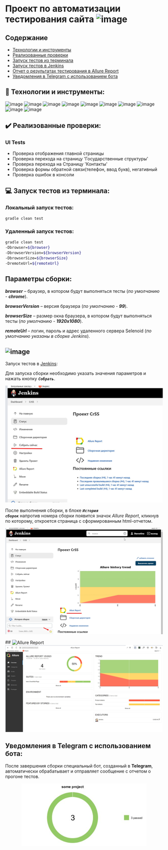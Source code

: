 #  Проект по автоматизации тестирования сайта    ![image](https://user-images.githubusercontent.com/113972226/210757618-58a84b30-8d96-485b-8ebe-adca1936d30c.png)


##	Содержание

- [Технологии и инструменты](#technologist-технологии-и-инструменты)
- [Реализованные проверки](#bookmark_tabs-реализованные-проверки)
- [Запуск тестов из терминала](#computer-запуск-тестов-из-терминала)
- [Запуск тестов в Jenkins](#-запуск-тестов-в-jenkins)
- [Отчет о результатах тестирования в Allure Report](#-отчет-о-результатах-тестирования-в-Allure-report)
- [Уведомления в Telegram с использованием бота](#-уведомления-в-telegram-с-использованием-бота)




## :rocket: Технологии и инструменты:
<p  align="center">

![image](https://user-images.githubusercontent.com/113972226/210761495-0b5d89c5-da3e-45e1-a569-593bc09b3082.png)
![image](https://user-images.githubusercontent.com/113972226/210761573-4016f054-b45f-4752-9aba-a55abac9296c.png)
![image](https://user-images.githubusercontent.com/113972226/210761638-96ddb0e2-994c-40d2-be59-beb7dd9234c5.png)
![image](https://user-images.githubusercontent.com/113972226/210761701-29f4baf5-77ca-49c0-975a-3f5d723c226e.png)
![image](https://user-images.githubusercontent.com/113972226/210761805-d55ea3a4-bd5a-4af9-919f-2ad0454dc63a.png)
![image](https://user-images.githubusercontent.com/113972226/210761863-05b6128a-a10b-4f0c-a135-d2c2af657ea5.png)
![image](https://user-images.githubusercontent.com/113972226/210761915-e024ea13-83fe-44be-8e26-4fa03a1f3c63.png)
![image](https://user-images.githubusercontent.com/113972226/210761969-8a20dec9-6c59-4600-b304-706cc158c335.png)
![image](https://user-images.githubusercontent.com/113972226/210762029-2dab402b-9faa-49fc-9ad9-d0dd2981bfb2.png)
![image](https://user-images.githubusercontent.com/113972226/210762070-f6e56032-bdea-4bd7-8708-e5a0fd597051.png)
</p>

## :heavy_check_mark: Реализованные проверки:
### UI Tests

- Проверка отображения главной страницы 
- Проверка перехода на страницу 'Государственные структуры'
- Проверка перехода на Страницу 'Контакты'
- Проверка формы обратной связи(телефон, ввод букв), негативный
- Проверка ошибок в консоли



## :computer: Запуск тестов из терминала: 


 
### Локальный запуск тестов:

```bash
gradle clean test
```


### Удаленный запуск тестов:
```bash
gradle clean test
-Dbrowser=${browser}
-DbrowserVersion=${browserVersion}
-DbrowserSize=${browserSize}
-DremoteUrl=${remoteUrl}
```
## Параметры сборки:

 <strong>*browser*</strong> – браузер, в котором будут выполняться тесты (_по умолчанию - <strong>*chrome*</strong>_).

 <strong>*browserVersion*</strong> – версия браузера (_по умолчанию - <strong>*99*</strong>_).

 <strong>*browserSize*</strong> – размер окна браузера, в котором будут выполняться тесты (_по умолчанию - <strong>*1920x1080*</strong>_).

 <strong>*remoteUrl*</strong> – логин, пароль и адрес удаленного сервера Selenoid (_по умолчанию указаны в сборке Jenkins_).

## ![image](https://user-images.githubusercontent.com/113972226/210764942-98428dc4-79d9-4a0e-bd6f-0a03f7bf972f.png)
 Запуск тестов в [Jenkins](https://jenkins.autotests.cloud/job/CrSS/):

Для запуска сборки необходимо указать значения параметров и нажать кнопку <code><strong>*Собрать*</strong></code>.

<p align="center">
  <img src="images/Скриншот 05-01-2023 140719.jpg" alt="Jenkins" width="800">
</p>


После выполнения сборки, в блоке <code><strong>*История сборок*</strong></code> напротив номера сборки появится
значок *Allure Report*, кликнув по которому, откроется страница с сформированным html-отчетом.

<p align="center">
  <img src="images/Скриншот 05-01-2023 174534.jpg">
</p>
## <img width="4%" title="Allure Report"  Отчет о результатах тестирования в Allure Report
(https://jenkins.autotests.cloud/job/CrSS/allure/#suites/dbf0a6a9a89f101e0c65c76f407b621b/32c1abb4521b40b7/)):

<p align="center">
  <img src="images/Скриншот 05-01-2023 122828.jpg"  alt="jenk" width="900">
</p>


##  Уведомления в Telegram с использованием бота:
После завершения сборки специальный бот, созданный в <strong>Telegram</strong>, автоматически обрабатывает и отправляет сообщение с отчетом о прогоне тестов.

<p align="center">
<img src="images/photo_2023-01-05_17-57-51.jpg"  alt="400" width="400">
</p>



